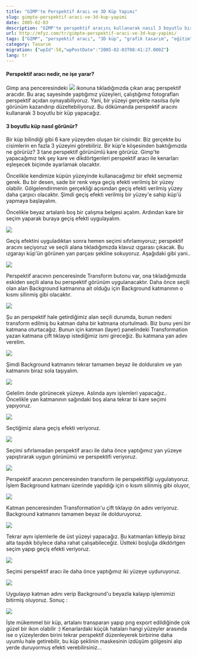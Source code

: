 ```yaml
---
title: "GIMP'te Perspektif Aracı ve 3D Küp Yapımı"
slug: gimpte-perspektif-araci-ve-3d-kup-yapimi
date: 2005-02-03
description: "GIMP'te perspektif aracını kullanarak nasıl 3 boyutlu bir küp oluşturulacağını öğrenin. Bu rehber, kare yüzeylere geçiş efektleri uygulayıp perspektiflerini ayarlayarak gerçekçi bir 3D küp görünümü elde etme adımlarını gösteriyor."
url: http://mfyz.com/tr/gimpte-perspektif-araci-ve-3d-kup-yapimi/
tags: ["GIMP", "perspektif aracı", "3D küp", "grafik tasarım", "eğitim", "nasıl yapılır", "görüntü işleme", "tasarım", "3B modelleme"]
category: Tasarım
migration: {"wpId":58,"wpPostDate":"2005-02-03T08:41:27.000Z"}
lang: tr
---
```


#### Perspektif aracı nedir, ne işe yarar?

Gimp ana penceresindeki ![](/images/archive/tr/2005/02/gmp_pp_icon.gif) ikonuna tıkladığınızda çıkan araç perspektif aracıdır. Bu araç sayesinde yaptığımız yüzeyleri, çalıştığımız fotografları perspektif açıdan oynayabiliyoruz. Yani, bir yüzeyi gerçekte nasılsa öyle görünüm kazandırıp düzeltebiliyoruz. Bu dökümanda perspektif aracını kullanarak 3 boyutlu bir küp yapacağız.

#### 3 boyutlu küp nasıl görünür?

Bir küp bilindiği gibi 6 kare yüzeyden oluşan bir cisimdir. Biz gerçekte bu cisimlerin en fazla 3 yüzeyini görebiliriz. Bir küp'e köşesinden baktığımızda ne görürüz? 3 tane perspektif görünümlü kare görürüz. Gimp'te yapacağımız tek şey kare ve dikdörtgenleri perspektif aracı ile kenarları eşleşecek biçimde ayarlamak olacaktır.

Öncelikle kendimize küpün yüzeyinde kullanacağımız bir efekt seçmemiz gerek. Bu bir desen, sade bir renk veya geçiş efekti verilmiş bir yüzey olabilir. Gölgelendirmenin gerçekliği açısından geçiş efekti verilmiş yüzey daha çarpıcı olacaktır. Şimdi geçiş efekti verilmiş bir yüzey'e sahip küp'ü yapmaya başlayalım.

Öncelikle beyaz artalanlı boş bir çalışma belgesi açalım. Ardından kare bir seçim yaparak buraya geçiş efekti uygulayalım.

![](/images/archive/tr/2005/02/gmp_pp_1.jpg)

Geçiş efektini uyguladıktan sonra hemen seçimi sıfırlamıyoruz; perspektif aracını seçiyoruz ve seçili alana tıkladığımızda klavuz ızgarası çıkacak. Bu ızgarayı küp'ün görünen yan parçası şekline sokuyoruz. Aşağıdaki gibi yani..

![](/images/archive/tr/2005/02/gmp_pp_2.jpg)

Perspektif aracının penceresinde Transform butonu var, ona tıkladığımızda eskiden seçili alana bu perspektif görünüm uygulanacaktır. Daha önce seçili olan alan Background katmanına ait olduğu için Background katmanının o kısmı silinmiş gibi olacaktır.

![](/images/archive/tr/2005/02/gmp_pp_3.jpg)

Şu an perspektif hale getirdiğimiz alan seçili durumda, bunun nedeni transform edilmiş bu katman daha bir katmana oturtulmadı. Biz bunu yeni bir katmana oturtacağız. Bunun için katman (layer) panelindeki Transformation yazan katmana çift tıklayıp istediğimiz ismi gireceğiz. Bu katmana yan adını verelim.

![](/images/archive/tr/2005/02/gmp_pp_4.jpg)

Şimdi Background katmanını tekrar tamamen beyaz ile dolduralım ve yan katmanını biraz sola taşıyalım.

![](/images/archive/tr/2005/02/gmp_pp_5.jpg)

Gelelim önde görünecek yüzeye. Aslında aynı işlemleri yapacağız.. Öncelikle yan katmanının sağındaki boş alana tekrar bi kare seçimi yapıyoruz.

![](/images/archive/tr/2005/02/gmp_pp_6.jpg)

Seçtiğimiz alana geçiş efekti veriyoruz.

![](/images/archive/tr/2005/02/gmp_pp_7.jpg)

Seçimi sıfırlamadan perspektif aracı ile daha önce yaptığımız yan yüzeye yapıştırarak uygun görünümü ve perspektifi veriyoruz.

![](/images/archive/tr/2005/02/gmp_pp_8.jpg)

Perspektif aracının penceresinden transform ile perspektifliği uygulatıyoruz. İşlem Background katmanı üzerinde yapıldığı için o kısım silinmiş gibi oluyor,

![](/images/archive/tr/2005/02/gmp_pp_9.jpg)

Katman penceresinden Transformation'u çift tıklayıp ön adını veriyoruz. Background katmanını tamamen beyaz ile dolduruyoruz.

![](/images/archive/tr/2005/02/gmp_pp_10.jpg)

Tekrar aynı işlemlerle de üst yüzeyi yapacağız. Bu katmanları kitleyip biraz alta taşıdık böylece daha rahat çalışabileceğiz. Üstteki boşluğa dikdörtgen seçim yapıp geçiş efekti veriyoruz.

![](/images/archive/tr/2005/02/gmp_pp_11.jpg)

Seçimi perspektif aracı ile daha önce yaptığımız iki yüzeye uyduruyoruz.

![](/images/archive/tr/2005/02/gmp_pp_12.jpg)

Uygulayıp katman adını verip Background'u beyazla kalayıp işlemimizi bitirmiş oluyoruz. Sonuç :

![](/images/archive/tr/2005/02/gmp_pp_13.jpg)

İşte mükemmel bir küp, artalanı transparan yapıp png export edildiğinde çok güzel bir ikon olabilir :) Kenarlardaki küçük hataları hangi yüzeyler arasında ise o yüzeylerden birini tekrar perspektif düzenleyerek birbirine daha uyumlu hale getirebilir, bu küp şeklinin maskesinin izdüşüm gölgesini alıp yerde duruyormuş efekti verebilirsiniz...